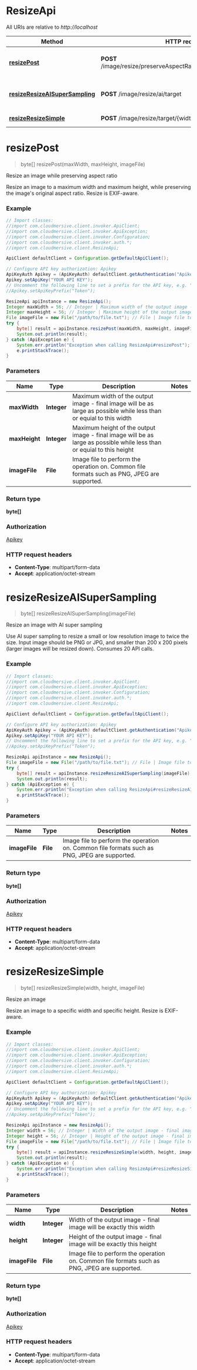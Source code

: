 # ResizeApi

All URIs are relative to *http://localhost*

Method | HTTP request | Description
------------- | ------------- | -------------
[**resizePost**](ResizeApi.md#resizePost) | **POST** /image/resize/preserveAspectRatio/{maxWidth}/{maxHeight} | Resize an image while preserving aspect ratio
[**resizeResizeAISuperSampling**](ResizeApi.md#resizeResizeAISuperSampling) | **POST** /image/resize/ai/target | Resize an image with AI super sampling
[**resizeResizeSimple**](ResizeApi.md#resizeResizeSimple) | **POST** /image/resize/target/{width}/{height} | Resize an image


<a name="resizePost"></a>
# **resizePost**
> byte[] resizePost(maxWidth, maxHeight, imageFile)

Resize an image while preserving aspect ratio

Resize an image to a maximum width and maximum height, while preserving the image&#39;s original aspect ratio.  Resize is EXIF-aware.

### Example
```java
// Import classes:
//import com.cloudmersive.client.invoker.ApiClient;
//import com.cloudmersive.client.invoker.ApiException;
//import com.cloudmersive.client.invoker.Configuration;
//import com.cloudmersive.client.invoker.auth.*;
//import com.cloudmersive.client.ResizeApi;

ApiClient defaultClient = Configuration.getDefaultApiClient();

// Configure API key authorization: Apikey
ApiKeyAuth Apikey = (ApiKeyAuth) defaultClient.getAuthentication("Apikey");
Apikey.setApiKey("YOUR API KEY");
// Uncomment the following line to set a prefix for the API key, e.g. "Token" (defaults to null)
//Apikey.setApiKeyPrefix("Token");

ResizeApi apiInstance = new ResizeApi();
Integer maxWidth = 56; // Integer | Maximum width of the output image - final image will be as large as possible while less than or equial to this width
Integer maxHeight = 56; // Integer | Maximum height of the output image - final image will be as large as possible while less than or equial to this height
File imageFile = new File("/path/to/file.txt"); // File | Image file to perform the operation on.  Common file formats such as PNG, JPEG are supported.
try {
    byte[] result = apiInstance.resizePost(maxWidth, maxHeight, imageFile);
    System.out.println(result);
} catch (ApiException e) {
    System.err.println("Exception when calling ResizeApi#resizePost");
    e.printStackTrace();
}
```

### Parameters

Name | Type | Description  | Notes
------------- | ------------- | ------------- | -------------
 **maxWidth** | **Integer**| Maximum width of the output image - final image will be as large as possible while less than or equial to this width |
 **maxHeight** | **Integer**| Maximum height of the output image - final image will be as large as possible while less than or equial to this height |
 **imageFile** | **File**| Image file to perform the operation on.  Common file formats such as PNG, JPEG are supported. |

### Return type

**byte[]**

### Authorization

[Apikey](../README.md#Apikey)

### HTTP request headers

 - **Content-Type**: multipart/form-data
 - **Accept**: application/octet-stream

<a name="resizeResizeAISuperSampling"></a>
# **resizeResizeAISuperSampling**
> byte[] resizeResizeAISuperSampling(imageFile)

Resize an image with AI super sampling

Use AI super sampling to resize a small or low resolution image to twice the size.  Input image should be PNG or JPG, and smaller than 200 x 200 pixels (larger images will be resized down).  Consumes 20 API calls.

### Example
```java
// Import classes:
//import com.cloudmersive.client.invoker.ApiClient;
//import com.cloudmersive.client.invoker.ApiException;
//import com.cloudmersive.client.invoker.Configuration;
//import com.cloudmersive.client.invoker.auth.*;
//import com.cloudmersive.client.ResizeApi;

ApiClient defaultClient = Configuration.getDefaultApiClient();

// Configure API key authorization: Apikey
ApiKeyAuth Apikey = (ApiKeyAuth) defaultClient.getAuthentication("Apikey");
Apikey.setApiKey("YOUR API KEY");
// Uncomment the following line to set a prefix for the API key, e.g. "Token" (defaults to null)
//Apikey.setApiKeyPrefix("Token");

ResizeApi apiInstance = new ResizeApi();
File imageFile = new File("/path/to/file.txt"); // File | Image file to perform the operation on.  Common file formats such as PNG, JPEG are supported.
try {
    byte[] result = apiInstance.resizeResizeAISuperSampling(imageFile);
    System.out.println(result);
} catch (ApiException e) {
    System.err.println("Exception when calling ResizeApi#resizeResizeAISuperSampling");
    e.printStackTrace();
}
```

### Parameters

Name | Type | Description  | Notes
------------- | ------------- | ------------- | -------------
 **imageFile** | **File**| Image file to perform the operation on.  Common file formats such as PNG, JPEG are supported. |

### Return type

**byte[]**

### Authorization

[Apikey](../README.md#Apikey)

### HTTP request headers

 - **Content-Type**: multipart/form-data
 - **Accept**: application/octet-stream

<a name="resizeResizeSimple"></a>
# **resizeResizeSimple**
> byte[] resizeResizeSimple(width, height, imageFile)

Resize an image

Resize an image to a specific width and specific height.  Resize is EXIF-aware.

### Example
```java
// Import classes:
//import com.cloudmersive.client.invoker.ApiClient;
//import com.cloudmersive.client.invoker.ApiException;
//import com.cloudmersive.client.invoker.Configuration;
//import com.cloudmersive.client.invoker.auth.*;
//import com.cloudmersive.client.ResizeApi;

ApiClient defaultClient = Configuration.getDefaultApiClient();

// Configure API key authorization: Apikey
ApiKeyAuth Apikey = (ApiKeyAuth) defaultClient.getAuthentication("Apikey");
Apikey.setApiKey("YOUR API KEY");
// Uncomment the following line to set a prefix for the API key, e.g. "Token" (defaults to null)
//Apikey.setApiKeyPrefix("Token");

ResizeApi apiInstance = new ResizeApi();
Integer width = 56; // Integer | Width of the output image - final image will be exactly this width
Integer height = 56; // Integer | Height of the output image - final image will be exactly this height
File imageFile = new File("/path/to/file.txt"); // File | Image file to perform the operation on.  Common file formats such as PNG, JPEG are supported.
try {
    byte[] result = apiInstance.resizeResizeSimple(width, height, imageFile);
    System.out.println(result);
} catch (ApiException e) {
    System.err.println("Exception when calling ResizeApi#resizeResizeSimple");
    e.printStackTrace();
}
```

### Parameters

Name | Type | Description  | Notes
------------- | ------------- | ------------- | -------------
 **width** | **Integer**| Width of the output image - final image will be exactly this width |
 **height** | **Integer**| Height of the output image - final image will be exactly this height |
 **imageFile** | **File**| Image file to perform the operation on.  Common file formats such as PNG, JPEG are supported. |

### Return type

**byte[]**

### Authorization

[Apikey](../README.md#Apikey)

### HTTP request headers

 - **Content-Type**: multipart/form-data
 - **Accept**: application/octet-stream

